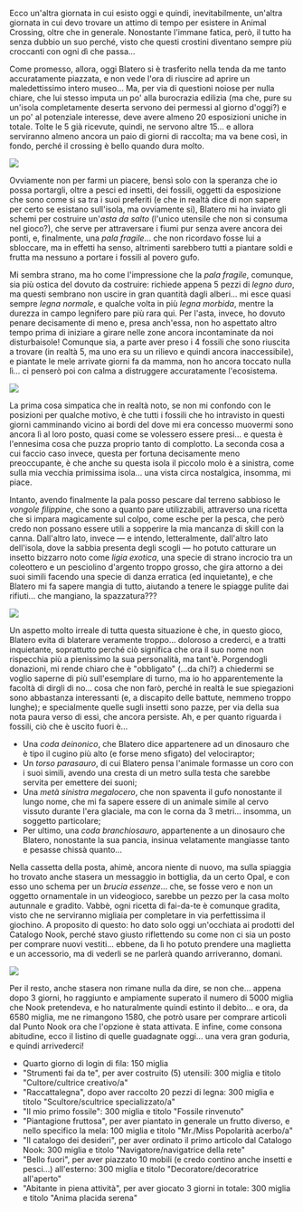 <!--t Momenti di esplorazione su New Horizons... (Giorno 4) t-->
<!--d Ecco un&#039;altra giornata in cui esisto oggi e quindi, inevitabilmente, un&#039;altra giornata in cui devo trovare un attimo di tempo per esistere d-->
<!--tag Random tag-->

Ecco un'altra giornata in cui esisto oggi e quindi, inevitabilmente, un'altra giornata in cui devo trovare un attimo di tempo per esistere in Animal Crossing, oltre che in generale. Nonostante l'immane fatica, però, il tutto ha senza dubbio un suo perché, visto che questi crostini diventano sempre più croccanti con ogni dì che passa...

Come promesso, allora, oggi Blatero si è trasferito nella tenda da me tanto accuratamente piazzata, e non vede l'ora di riuscire ad aprire un maledettissimo intero museo... Ma, per via di questioni noiose per nulla chiare, che lui stesso imputa un po' alla burocrazia edilizia (ma che, pure su un'isola completamente deserta servono dei permessi al giorno d'oggi?) e un po' al potenziale interesse, deve avere almeno 20 esposizioni uniche in totale. Tolte le 5 già ricevute, quindi, ne servono altre 15... e allora serviranno almeno ancora un paio di giorni di raccolta; ma va bene così, in fondo, perché il crossing è bello quando dura molto.

![](https://stuff.octt.eu.org/content/images/20250919005421-2025091823074700-02CB906EA538A35643C1E1484C4B947D.jpg)

Ovviamente non per farmi un piacere, bensì solo con la speranza che io possa portargli, oltre a pesci ed insetti, dei fossili, oggetti da esposizione che sono come si sa tra i suoi preferiti (e che in realtà dice di non sapere per certo se esistano sull'isola, ma ovviamente si), Blatero mi ha inviato gli schemi per costruire un'_asta da salto_ (l'unico utensile che non si consuma nel gioco?), che serve per attraversare i fiumi pur senza avere ancora dei ponti, e, finalmente, una _pala fragile_... che non ricordavo fosse lui a sbloccare, ma in effetti ha senso, altrimenti sarebbero tutti a piantare soldi e frutta ma nessuno a portare i fossili al povero gufo.

Mi sembra strano, ma ho come l'impressione che la _pala fragile_, comunque, sia più ostica del dovuto da costruire: richiede appena 5 pezzi di _legno duro_, ma questi sembrano non uscire in gran quantità dagli alberi... mi esce quasi sempre _legna normale_, e qualche volta in più _legna morbida_, mentre la durezza in campo legnifero pare più rara qui. Per l'asta, invece, ho dovuto penare decisamente di meno e, presa anch'essa, non ho aspettato altro tempo prima di iniziare a girare nelle zone ancora incontaminate da noi disturbaisole! Comunque sia, a parte aver preso i 4 fossili che sono riuscita a trovare (in realtà 5, ma uno era su un rilievo e quindi ancora inaccessibile), e piantate le mele arrivate giorni fa da mamma, non ho ancora toccato nulla lì... ci penserò poi con calma a distruggere accuratamente l'ecosistema.

![](https://stuff.octt.eu.org/content/images/20250919012348-2025091901222500-02CB906EA538A35643C1E1484C4B947D.jpg)

La prima cosa simpatica che in realtà noto, se non mi confondo con le posizioni per qualche motivo, è che tutti i fossili che ho intravisto in questi giorni camminando vicino ai bordi del dove mi era concesso muovermi sono ancora lì al loro posto, quasi come se volessero essere presi... e questa è l'ennesima cosa che puzza proprio tanto di complotto. La seconda cosa a cui faccio caso invece, questa per fortuna decisamente meno preoccupante, è che anche su questa isola il piccolo molo è a sinistra, come sulla mia vecchia primissima isola... una vista circa nostalgica, insomma, mi piace.

Intanto, avendo finalmente la pala posso pescare dal terreno sabbioso le _vongole filippine_, che sono a quanto pare utilizzabili, attraverso una ricetta che si impara magicamente sul colpo, come esche per la pesca, che però credo non possano essere utili a sopperire la mia mancanza di skill con la canna. Dall'altro lato, invece — e intendo, letteralmente, dall'altro lato dell'isola, dove la sabbia presenta degli scogli — ho potuto catturare un insetto bizzarro noto come _ligia exotica_, una specie di strano incrocio tra un coleottero e un pesciolino d'argento troppo grosso, che gira attorno a dei suoi simili facendo una specie di danza erratica (ed inquietante), e che Blatero mi fa sapere mangia di tutto, aiutando a tenere le spiagge pulite dai rifiuti... che mangiano, la spazzatura???

![](https://stuff.octt.eu.org/content/images/20250919005153-2025091900080500-02CB906EA538A35643C1E1484C4B947D.jpg)

Un aspetto molto irreale di tutta questa situazione è che, in questo gioco, Blatero evita di blaterare veramente troppo... doloroso a crederci, e a tratti inquietante, soprattutto perché ciò significa che ora il suo nome non rispecchia più a pienissimo la sua personalità, ma tant'è. Porgendogli donazioni, mi rende chiaro che è "obbligato" (...da chi?) a chiedermi se voglio saperne di più sull'esemplare di turno, ma io ho apparentemente la facoltà di dirgli di no... cosa che non farò, perché in realtà le sue spiegazioni sono abbastanza interessanti (e, a discapito delle battute, nemmeno troppo lunghe); e specialmente quelle sugli insetti sono pazze, per via della sua nota paura verso di essi, che ancora persiste. Ah, e per quanto riguarda i fossili, ciò che è uscito fuori è...

+ Una _coda deinonico_, che Blatero dice appartenere ad un dinosauro che è tipo il cugino più alto (e forse meno sfigato) del velociraptor;
+ Un _torso parasauro_, di cui Blatero pensa l'animale formasse un coro con i suoi simili, avendo una cresta di un metro sulla testa che sarebbe servita per emettere dei suoni;
+ Una _metà sinistra megalocero_, che non spaventa il gufo nonostante il lungo nome, che mi fa sapere essere di un animale simile al cervo vissuto durante l'era glaciale, ma con le corna da 3 metri... insomma, un soggetto particolare;
+ Per ultimo, una _coda branchiosauro_, appartenente a un dinosauro che Blatero, nonostante la sua pancia, insinua velatamente mangiasse tanto e pesasse chissà quanto...

Nella cassetta della posta, ahimè, ancora niente di nuovo, ma sulla spiaggia ho trovato anche stasera un messaggio in bottiglia, da un certo Opal, e con esso uno schema per un _brucia essenze_... che, se fosse vero e non un oggetto ornamentale in un videogioco, sarebbe un pezzo per la casa molto autunnale e gradito. Vabbè, ogni ricetta di fai-da-te è comunque gradita, visto che ne serviranno migliaia per completare in via perfettissima il giochino. A proposito di questo: ho dato solo oggi un'occhiata ai prodotti del Catalogo Nook, perché stavo giusto riflettendo su come non ci sia un posto per comprare nuovi vestiti... ebbene, da lì ho potuto prendere una maglietta e un accessorio, ma di vederli se ne parlerà quando arriveranno, domani.

![](https://stuff.octt.eu.org/content/images/20250919005129-2025091900104100-02CB906EA538A35643C1E1484C4B947D.jpg)

Per il resto, anche stasera non rimane nulla da dire, se non che... appena dopo 3 giorni, ho raggiunto e ampiamente superato il numero di 5000 miglia che Nook pretendeva, e ho naturalmente quindi estinto il debito... e ora, da 6580 miglia, me ne rimangono 1580, che potrò usare per comprare articoli dal Punto Nook ora che l'opzione è stata attivata. E infine, come consona abitudine, ecco il listino di quelle guadagnate oggi... una vera gran goduria, e quindi arrivederci!

+ Quarto giorno di login di fila: 150 miglia
+ "Strumenti fai da te", per aver costruito (5) utensili: 300 miglia e titolo "Cultore/cultrice creativo/a"
+ "Raccattalegna", dopo aver raccolto 20 pezzi di legna: 300 miglia e titolo "Scultore/scultrice specializzato/a"
+ "Il mio primo fossile": 300 miglia e titolo "Fossile rinvenuto"
+ "Piantagione fruttosa", per aver piantato in generale un frutto diverso, e nello specifico la mela: 100 miglia e titolo "Mr./Miss Popolarità acerbo/a"
+ "Il catalogo dei desideri", per aver ordinato il primo articolo dal Catalogo Nook: 300 miglia e titolo "Navigatore/navigatrice della rete"
+ "Bello fuori", per aver piazzato 10 mobili (e credo contino anche insetti e pesci...) all'esterno: 300 miglia e titolo "Decoratore/decoratrice all'aperto"
+ "Abitante in piena attività", per aver giocato 3 giorni in totale: 300 miglia e titolo "Anima placida serena"